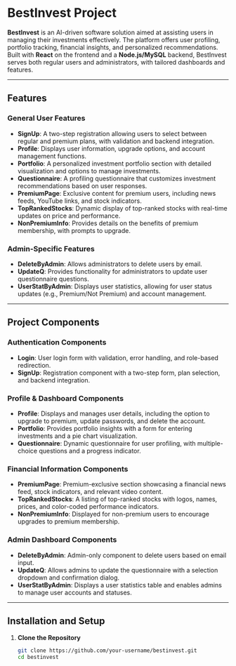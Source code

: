 # BestInvest Project

**BestInvest** is an AI-driven software solution aimed at assisting users in managing their investments effectively. The platform offers user profiling, portfolio tracking, financial insights, and personalized recommendations. Built with **React** on the frontend and a **Node.js/MySQL** backend, BestInvest serves both regular users and administrators, with tailored dashboards and features.

---

## Features

### General User Features

- **SignUp**: A two-step registration allowing users to select between regular and premium plans, with validation and backend integration.
- **Profile**: Displays user information, upgrade options, and account management functions.
- **Portfolio**: A personalized investment portfolio section with detailed visualization and options to manage investments.
- **Questionnaire**: A profiling questionnaire that customizes investment recommendations based on user responses.
- **PremiumPage**: Exclusive content for premium users, including news feeds, YouTube links, and stock indicators.
- **TopRankedStocks**: Dynamic display of top-ranked stocks with real-time updates on price and performance.
- **NonPremiumInfo**: Provides details on the benefits of premium membership, with prompts to upgrade.

### Admin-Specific Features

- **DeleteByAdmin**: Allows administrators to delete users by email.
- **UpdateQ**: Provides functionality for administrators to update user questionnaire questions.
- **UserStatByAdmin**: Displays user statistics, allowing for user status updates (e.g., Premium/Not Premium) and account management.

---

## Project Components

### Authentication Components

- **Login**: User login form with validation, error handling, and role-based redirection.
- **SignUp**: Registration component with a two-step form, plan selection, and backend integration.

### Profile & Dashboard Components

- **Profile**: Displays and manages user details, including the option to upgrade to premium, update passwords, and delete the account.
- **Portfolio**: Provides portfolio insights with a form for entering investments and a pie chart visualization.
- **Questionnaire**: Dynamic questionnaire for user profiling, with multiple-choice questions and a progress indicator.

### Financial Information Components

- **PremiumPage**: Premium-exclusive section showcasing a financial news feed, stock indicators, and relevant video content.
- **TopRankedStocks**: A listing of top-ranked stocks with logos, names, prices, and color-coded performance indicators.
- **NonPremiumInfo**: Displayed for non-premium users to encourage upgrades to premium membership.

### Admin Dashboard Components

- **DeleteByAdmin**: Admin-only component to delete users based on email input.
- **UpdateQ**: Allows admins to update the questionnaire with a selection dropdown and confirmation dialog.
- **UserStatByAdmin**: Displays a user statistics table and enables admins to manage user accounts and statuses.

---

## Installation and Setup

1. **Clone the Repository**

   ```bash
   git clone https://github.com/your-username/bestinvest.git
   cd bestinvest
